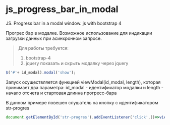 # js_progress_bar_in_modal
JS. Progress bar in a modal window. js with bootstrap 4

Прогрес бар в модалке. 
Возможное использование для индикации загрузки данных при асинхронном запросе.

>Для работы требуется: 
>1) bootstrap-4
>2) jquery
> показать и скрыть модалку через jquery 
```js 
$('#'+ id_modal).modal('show'); 
```

Запуск осуществляется функцией viewModal(id_modal, length),
которая принимает два параметра: 
  id_modal - идентификатор модалки 
  и length - начало отсчета и стартовая длинна прогресс-бара
  
  
 В данном примере повешен слушатель на кнопку с идентификатором str-progres
 ```js
 document.getElementById('str-progres').addEventListener('click',()=>viewModal('mod_prog', 50));
 ```
